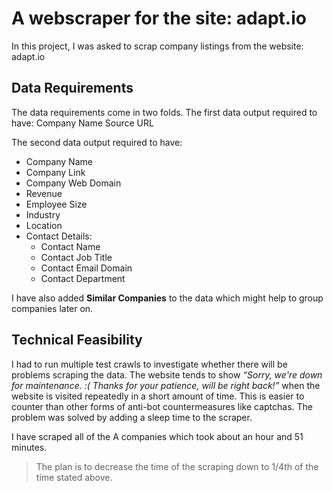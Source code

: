 # A webscraper for the site: adapt.io

In this project, I was asked to scrap company listings from the website: adapt.io

## Data Requirements

The data requirements come in two folds. The first data output required to have:
Company Name
Source URL

The second data output required to have:
- Company Name
- Company Link
- Company Web Domain
- Revenue
- Employee Size
- Industry
- Location
- Contact Details:
    - Contact Name
    - Contact Job Title
    - Contact Email Domain
    - Contact Department

I have also added **Similar Companies** to the data which might help to group companies later on.

## Technical Feasibility
I had to run multiple test crawls to investigate whether there will be problems scraping the data. The website tends to show *“Sorry, we're down for maintenance. :( Thanks for your patience, will be right back!”* when the website is visited repeatedly in a short amount of time. This is easier to counter than other forms of anti-bot countermeasures like captchas. The problem was solved by adding a sleep time to the scraper.


I have scraped all of the A companies which took about an hour and 51 minutes.

> The plan is to decrease the time of the scraping down to 1/4th of the time stated above.
